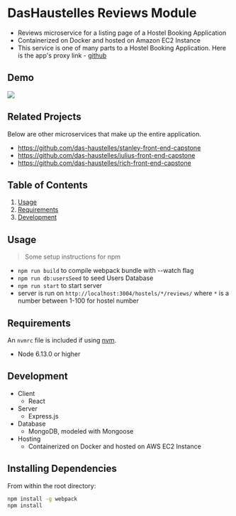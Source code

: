 # DasHaustelles Reviews Module

- Reviews microservice for a listing page of a Hostel Booking Application
- Containerized on Docker and hosted on Amazon EC2 Instance
- This service is one of many parts to a Hostel Booking Application. Here is the app's proxy link - [github](https://github.com/das-haustelles/product-description-proxy)

## Demo
![](fec-demo.gif)

## Related Projects
  Below are other microservices that make up the entire application. 
  - https://github.com/das-haustelles/stanley-front-end-capstone
  - https://github.com/das-haustelles/julius-front-end-capstone
  - https://github.com/das-haustelles/rich-front-end-capstone

## Table of Contents

1. [Usage](#Usage)
1. [Requirements](#requirements)
1. [Development](#development)

## Usage

> Some setup instructions for npm
- `npm run build` to compile webpack bundle with --watch flag
- `npm run db:usersSeed` to seed Users Database
- `npm run start` to start server
- server is run on `http://localhost:3004/hostels/*/reviews/` where `*` is a number between 1-100 for hostel number

## Requirements

An `nvmrc` file is included if using [nvm](https://github.com/creationix/nvm).

- Node 6.13.0 or higher

## Development
- Client
  - React
- Server
  - Express.js
- Database
  - MongoDB, modeled with Mongoose
- Hosting
  - Containerized on Docker and hosted on AWS EC2 Instance

## Installing Dependencies

From within the root directory:

```sh
npm install -g webpack
npm install
```

